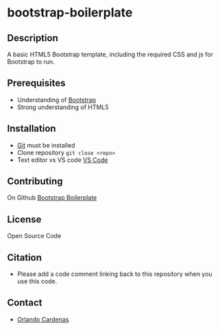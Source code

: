 # bootstrap-boilerplate

## Description
A basic HTML5 Bootstrap template, including the required CSS and js for Bootstrap to run. 

## Prerequisites
- Understanding of [Bootstrap](https://getbootstrap.com/) 
- Strong understanding of HTML5

## Installation
- [Git](https://git-scm.com/) must be installed 
- Clone repository `git close <repo>`
- Text editor vs VS code [VS Code](https://code.visualstudio.com/)
## Contributing
On Github [Bootstrap Boilerplate](https://github.com/ocardenas9/bootstrap-boilerplate/blob/readme/README.md)

## License
Open Source Code

## Citation
- Please add a code comment linking back to this repository when you use this code.

## Contact
- [Orlando Cardenas](orlandocard40@gmail.com)


